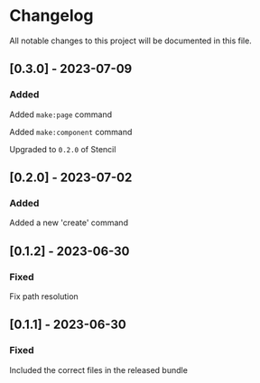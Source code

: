 # Changelog

All notable changes to this project will be documented in this file.

## [0.3.0] - 2023-07-09

### Added

Added `make:page` command

Added `make:component` command

Upgraded to `0.2.0` of Stencil

## [0.2.0] - 2023-07-02

### Added

Added a new 'create' command


## [0.1.2] - 2023-06-30

### Fixed

Fix path resolution


## [0.1.1] - 2023-06-30

### Fixed

Included the correct files in the released bundle
